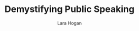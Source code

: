 ---
title: "Demystifying Public Speaking"
author: "Lara   Hogan"
isbn: "1937557529"
isbn13: "9781937557522"
rating: "0"
publisher: "A Book Apart"
pages: "83"
publishYear: "2016"
read: ""
goodreads_id: "32784222"
language: "en"
---